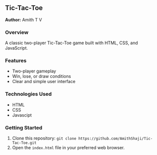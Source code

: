 ## Tic-Tac-Toe

**Author:** Amith T V

### Overview
A classic two-player Tic-Tac-Toe game built with HTML, CSS, and JavaScript.

### Features
* Two-player gameplay
* Win, lose, or draw conditions
* Clear and simple user interface

### Technologies Used
* HTML
* CSS
* Javascipt

### Getting Started
1. Clone this repository: `git clone https://github.com/AmithShaji/Tic-Tac-Toe.git`
2. Open the `index.html` file in your preferred web browser.
